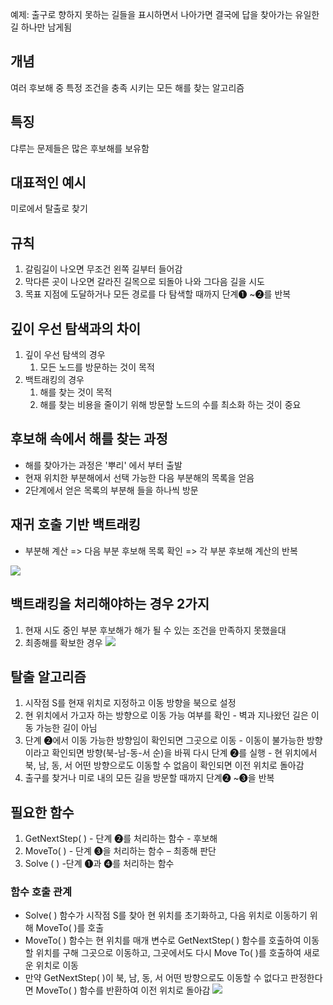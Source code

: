 예제: 출구로 향하지 못하는 길들을 표시하면서 나아가면 결국에 답을 찾아가는 유일한 길 하나만 남게됨

## 개념

여러 후보해 중 특정 조건을 충족 시키는 모든 해를 찾는 알고리즘

## 특징

댜루는 문제들은 많은 후보해를 보유함

## 대표적인 예시

미로에서 탈출로 찾기

## 규칙

1. 갈림길이 나오면 무조건 왼쪽 길부터 들어감 
2. 막다른 곳이 나오면 갈라진 길목으로 되돌아 나와 그다음 길을 시도 
3. 목표 지점에 도달하거나 모든 경로를 다 탐색할 때까지 단계❶ ~❷를 반복


## 깊이 우선 탐색과의 차이

1. 깊이 우선 탐색의 경우
	1. 모든 노드를 방문하는 것이 목적
2. 백트래킹의 경우
	1. 해를 찾는 것이 목적
	2. 해를 찾는 비용을 줄이기 위해 방문할 노드의 수를 최소화 하는 것이 중요

## 후보해 속에서 해를 찾는 과정

* 해를 찾아가는 과정은 '뿌리' 에서 부터 출발
* 현재 위치한 부분해에서 선택 가능한 다음 부분해의 목록을 얻음
* 2단계에서 얻은 목록의 부분해 들을 하나씩 방문


## 재귀 호출 기반 백트래킹
* 부분해 계산 => 다음 부분 후보해 목록 확인 => 각 부분 후보해 계산의 반복

![](https://i.imgur.com/MPb8gq7.png)



## 백트래킹을 처리해야하는 경우 2가지
1. 현재 시도 중인 부분 후보해가 해가 될 수 있는 조건을 만족하지 못했을대
2. 최종해를 확보한 경우
![](https://i.imgur.com/qIVPTmD.png)




## 탈출 알고리즘
 1. 시작점 S를 현재 위치로 지정하고 이동 방향을 북으로 설정 
 2. 현 위치에서 가고자 하는 방향으로 이동 가능 여부를 확인 - 벽과 지나왔던 길은 이동 가능한 길이 아님 
 3. 단계 ❷에서 이동 가능한 방향임이 확인되면 그곳으로 이동 - 이동이 불가능한 방향이라고 확인되면 방향(북-남-동-서 순)을 바꿔 다시 단계 ❷를 실행 - 현 위치에서 북, 남, 동, 서 어떤 방향으로도 이동할 수 없음이 확인되면 이전 위치로 돌아감 
 4. 출구를 찾거나 미로 내의 모든 길을 방문할 때까지 단계❷ ~❸을 반복


## 필요한 함수

1. GetNextStep( ) - 단계 ❷를 처리하는 함수 - 후보해 
2. MoveTo( ) - 단계 ❸을 처리하는 함수 – 최종해 판단 
3. Solve ( ) -단계 ❶과 ❹를 처리하는 함수

### 함수 호출 관계 
* Solve( ) 함수가 시작점 S를 찾아 현 위치를 초기화하고, 다음 위치로 이동하기 위해 MoveTo( )를 호출 
* MoveTo( ) 함수는 현 위치를 매개 변수로 GetNextStep( ) 함수를 호출하여 이동할 위치를 구해 그곳으로 이동하고, 그곳에서도 다시 Move To( )를 호출하여 새로운 위치로 이동 
* 만약 GetNextStep( )이 북, 남, 동, 서 어떤 방향으로도 이동할 수 없다고 판정한다면 MoveTo( ) 함수를 반환하여 이전 위치로 돌아감
![](https://i.imgur.com/u7ztmcp.png)
